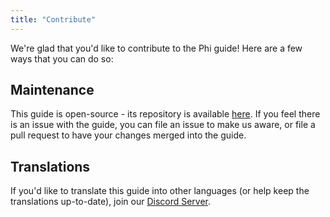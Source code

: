 ```yaml
---
title: "Contribute"
---
```


We're glad that you'd like to contribute to the Phi guide! Here are a few ways that you can do so:

## Maintenance

This guide is open-source - its repository is available [here](https://github.com/Omega-Numworks/Omega-Guide). If you feel there is an issue with the guide, you can file an issue to make us aware, or file a pull request to have your changes merged into the guide.

## Translations

If you'd like to translate this guide into other languages (or help keep the translations up-to-date), join our [Discord Server](https://discord.gg/X2TWhh9).
